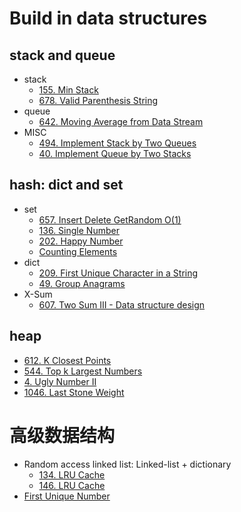 # Build in data structures

## stack and queue
- stack
    - [155. Min Stack](leet155.md)
    - [678. Valid Parenthesis String](leet678.md)
- queue
    - [642. Moving Average from Data Stream](lint642.md)
- MISC
    - [494. Implement Stack by Two Queues](lint494.md)
    - [40. Implement Queue by Two Stacks](lint40.md)

## hash: dict and set
- set
    - [657. Insert Delete GetRandom O(1)](lint657.md)
    - [136. Single Number](leet136.md)
    - [202. Happy Number](leet202.md)
    - [Counting Elements](leetw1.md)
- dict
    - [209. First Unique Character in a String](lint209.md)
    - [49. Group Anagrams](leet49.md)
- X-Sum
    - [607. Two Sum III - Data structure design](lint607.md)

## heap
- [612. K Closest Points](lint612.md)
- [544. Top k Largest Numbers](lint544.md)
- [4. Ugly Number II](lint4.md)
- [1046. Last Stone Weight](leet1046.md)

# 高级数据结构
- Random access linked list: Linked-list + dictionary
    - [134. LRU Cache](lint134.md)
    - [146. LRU Cache](leet.146.md)
- [First Unique Number](leetw4.md)